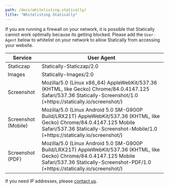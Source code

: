 ```yaml
---
path: /docs/whitelisting-statically/
title: "Whitelisting Statically"
---
```


If you are running a firewall on your network, it is possible that Statically cannot work optimally because its getting blocked. Please add the `User-Agent` below to whitelist on your network to allow Statically from accessing your website.

| Service                       | User Agent                    |
| ------------------------------|-------------------------------|
| Staticzap                     | Statically-Staticzap/2.0      |
| Images                        | Statically-Images/2.0         |
| Screenshot                    | Mozilla/5.0 (Linux x86_64) AppleWebKit/537.36 (KHTML, like Gecko) Chrome/84.0.4147.125 Safari/537.36 Statically-Screenshot/1.0 (+https:\//statically.io/screenshot/) |
| Screenshot (Mobile)           | Mozilla/5.0 (Linux Android 5.0 SM-G900P Build/LRX21T) AppleWebKit/537.36 (KHTML, like Gecko) Chrome/84.0.4147.125 Mobile Safari/537.36 Statically-Screenshot-Mobile/1.0 (+https:\//statically.io/screenshot/) |
| Screenshot (PDF)              | Mozilla/5.0 (Linux Android 5.0 SM-G900P Build/LRX21T) AppleWebKit/537.36 (KHTML, like Gecko) Chrome/84.0.4147.125 Mobile Safari/537.36 Statically-Screenshot-PDF/1.0 (+https:\//statically.io/screenshot/) |

If you need IP addresses, please [contact us](/contact/).
